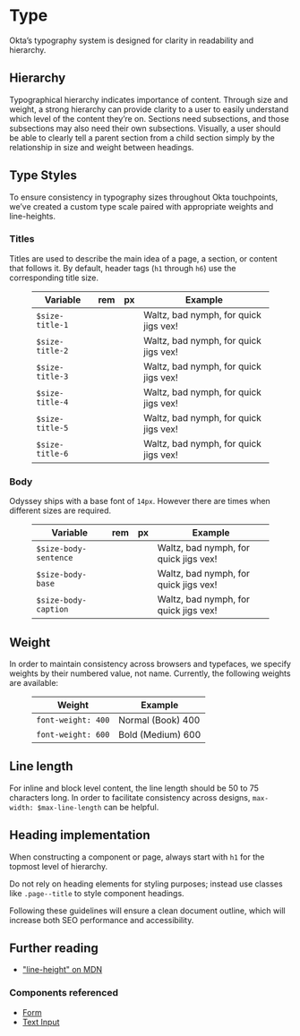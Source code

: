 # Type

Okta’s typography system is designed for clarity in readability and hierarchy.


## Hierarchy

Typographical hierarchy indicates importance of content. Through size and weight, a strong hierarchy can provide clarity to a user to easily understand which level of the content they’re on. Sections need subsections, and those subsections may also need their own subsections. Visually, a user should be able to clearly tell a parent section from a child section simply by the relationship in size and weight between headings.

## Type Styles
To ensure consistency in typography sizes throughout Okta touchpoints, we’ve created a custom type scale paired with appropriate weights and line-heights.

### Titles
Titles are used to describe the main idea of a page, a section, or content that follows it. By default, header tags (`h1` through `h6`) use the corresponding title size.

<figure class="ods-table--figure">
  <table class="ods-table type-title-sample--table">
    <thead>
      <tr>
        <th scope="column">
          Variable
        </th>
        <th scope="column">
          rem
        </th>
        <th scope="column">
          px
        </th>
        <th scope="column">
          Example
        </th>
      </tr>
    </thead>
    <tbody>
      <tr class="type-sample">
        <td class="type-sample--token"><code>$size-title-1</code></td>
        <td class="type-sample--rem"></td>
        <td class="type-sample--px"></td>
        <td class="type-sample--example">Waltz, bad nymph, for quick jigs vex!</td>
      </tr>
      <tr class="type-sample">
        <td class="type-sample--token"><code>$size-title-2</code></td>
        <td class="type-sample--rem"></td>
        <td class="type-sample--px"></td>
        <td class="type-sample--example">Waltz, bad nymph, for quick jigs vex!</td>
      </tr>
      <tr class="type-sample">
        <td class="type-sample--token"><code>$size-title-3</code></td>
        <td class="type-sample--rem"></td>
        <td class="type-sample--px"></td>
        <td class="type-sample--example">Waltz, bad nymph, for quick jigs vex!</td>
      </tr>
      <tr class="type-sample">
        <td class="type-sample--token"><code>$size-title-4</code></td>
        <td class="type-sample--rem"></td>
        <td class="type-sample--px"></td>
        <td class="type-sample--example">Waltz, bad nymph, for quick jigs vex!</td>
      </tr>
      <tr class="type-sample">
        <td class="type-sample--token"><code>$size-title-5</code></td>
        <td class="type-sample--rem"></td>
        <td class="type-sample--px"></td>
        <td class="type-sample--example">Waltz, bad nymph, for quick jigs vex!</td>
      </tr>
      <tr class="type-sample">
        <td class="type-sample--token"><code>$size-title-6</code></td>
        <td class="type-sample--rem"></td>
        <td class="type-sample--px"></td>
        <td class="type-sample--example">Waltz, bad nymph, for quick jigs vex!</td>
      </tr>
    </tbody>
  </table>
</figure>

### Body

Odyssey ships with a base font of `14px`. However there are times when different sizes are required.


<figure class="ods-table--figure">
  <table class="ods-table type-body-sample--table">
    <thead>
      <tr>
        <th scope="column">
          Variable
        </th>
        <th scope="column">
          rem
        </th>
        <th scope="column">
          px
        </th>
        <th scope="column">
          Example
        </th>
      </tr>
    </thead>
    <tbody>
      <tr class="type-sample-body">
        <td class="type-sample-body--token"><code>$size-body-sentence</code></td>
        <td class="type-sample-body--rem"></td>
        <td class="type-sample-body--px"></td>
        <td class="type-sample-body--example">Waltz, bad nymph, for quick jigs vex!</td>
      </tr>
      <tr class="type-sample-body">
        <td class="type-sample-body--token"><code>$size-body-base</code></td>
        <td class="type-sample-body--rem"></td>
        <td class="type-sample-body--px"></td>
        <td class="type-sample-body--example">Waltz, bad nymph, for quick jigs vex!</td>
      </tr>
      <tr class="type-sample-body">
        <td class="type-sample-body--token"><code>$size-body-caption</code></td>
        <td class="type-sample-body--rem"></td>
        <td class="type-sample-body--px"></td>
        <td class="type-sample-body--example">Waltz, bad nymph, for quick jigs vex!</td>
      </tr>
    </tbody>
  </table>
</figure>

## Weight

In order to maintain consistency across browsers and typefaces, we specify weights by their numbered value, not name. Currently, the following weights are available:

<figure class="ods-table--figure">
  <table class="ods-table">
    <thead>
      <tr>
        <th scope="column">
          Weight
        </th>
        <th scope="column">
          Example
        </th>
      </tr>
    </thead>
    <tbody>
      <tr>
        <td>
          <code>font-weight: 400</code>
        </td>
        <td class="type-sample--400">
          Normal (Book) 400
        </td>
      </tr>
      <tr>
        <td>
          <code>font-weight: 600</code>
        </td>
        <td class="type-sample--600">
          Bold (Medium) 600
        </td>
      </tr>
    </tbody>
  </table>
</figure>

## Line length

For inline and block level content, the line length should be 50 to 75 characters long. In order to facilitate consistency across designs, `max-width: $max-line-length` can be helpful.

## Heading implementation

When constructing a component or page, always start with <code>h1</code> for the topmost level of hierarchy.

Do not rely on heading elements for styling purposes; instead use classes like <code>.page--title</code> to style component headings.

Following these guidelines will ensure a clean document outline, which will increase both SEO performance and accessibility.

## Further reading

<ul>
  <li>
    <a href="https://developer.mozilla.org/en-US/docs/Web/CSS/line-height">"line-height" on MDN</a>
  </li>
</ul>

### Components referenced

<ul>
  <li>
    <a href="/components/form.html">Form</a>
  </li>
  <li>
    <a href="/components/text-input.html">Text Input</a>
  </li>
</ul>
